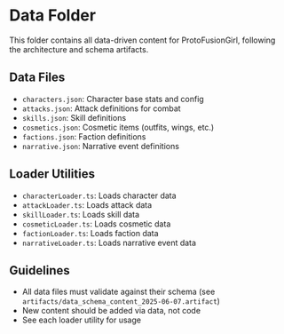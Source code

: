 # Data Folder

This folder contains all data-driven content for ProtoFusionGirl, following the architecture and schema artifacts.

## Data Files
- `characters.json`: Character base stats and config
- `attacks.json`: Attack definitions for combat
- `skills.json`: Skill definitions
- `cosmetics.json`: Cosmetic items (outfits, wings, etc.)
- `factions.json`: Faction definitions
- `narrative.json`: Narrative event definitions

## Loader Utilities
- `characterLoader.ts`: Loads character data
- `attackLoader.ts`: Loads attack data
- `skillLoader.ts`: Loads skill data
- `cosmeticLoader.ts`: Loads cosmetic data
- `factionLoader.ts`: Loads faction data
- `narrativeLoader.ts`: Loads narrative event data

## Guidelines
- All data files must validate against their schema (see `artifacts/data_schema_content_2025-06-07.artifact`)
- New content should be added via data, not code
- See each loader utility for usage
